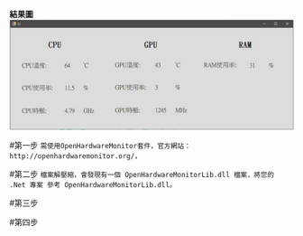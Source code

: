 **結果圖**
![GITHUB](https://github.com/kaodaopopi/Computer-hardware-information/blob/main/CI.JPG)

#第一步
`需使用OpenHardwareMonitor套件，官方網站：http://openhardwaremonitor.org/，`

#第二步
`檔案解壓縮，會發現有一個 OpenHardwareMonitorLib.dll 檔案，將您的 .Net 專案 參考 OpenHardwareMonitorLib.dll。`

#第三步

#第四步

